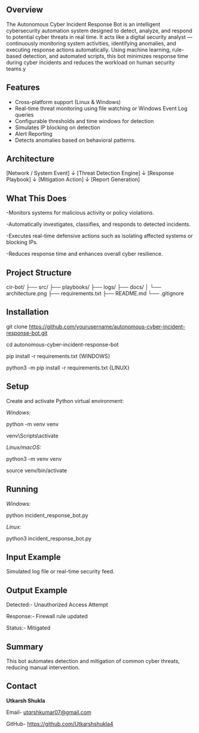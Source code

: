 
##  Overview

The Autonomous Cyber Incident Response Bot is an intelligent cybersecurity automation system designed to detect, analyze, and respond to potential cyber threats in real time. It acts like a digital security analyst — continuously monitoring system activities, identifying anomalies, and executing response actions automatically. Using machine learning, rule-based detection, and automated scripts, this bot minimizes response time during cyber incidents and reduces the workload on human security teams.y

##  Features

- Cross-platform support (Linux & Windows)
- Real-time threat monitoring using file watching or Windows Event Log queries
- Configurable thresholds and time windows for detection
- Simulates IP blocking on detection
- Alert Reporting
- Detects anomalies based on behavioral patterns.
  
##  Architecture

[Network / System Event]
      ↓
[Threat Detection Engine]
      ↓
[Response Playbook]
      ↓
[Mitigation Action]
      ↓
[Report Generation]

## What This Does

-Monitors systems for malicious activity or policy violations.

-Automatically investigates, classifies, and responds to detected incidents.

-Executes real-time defensive actions such as isolating affected systems or blocking IPs.

-Reduces response time and enhances overall cyber resilience.

## Project Structure

cir-bot/
├── src/
├── playbooks/
├── logs/
├── docs/
│   └── architecture.png
├── requirements.txt
├── README.md
└── .gitignore


##  Installation

git clone https://github.com/yourusername/autonomous-cyber-incident-response-bot.git

cd autonomous-cyber-incident-response-bot

pip install -r requirements.txt  {WINDOWS}

python3 -m pip install -r requirements.txt  {LINUX}


## Setup 

 Create and activate Python virtual environment:

_Windows:_

python -m venv venv

venv\Scripts\activate

_Linux/macOS:_

python3 -m venv venv

source venv/bin/activate


## Running
   
_Windows:_

python incident_response_bot.py

_Linux:_

python3 incident_response_bot.py

## Input Example

Simulated log file or real-time security feed.

## Output Example

Detected:- Unauthorized Access Attempt

Response:- Firewall rule updated 

Status:- Mitigated

## Summary

This bot automates detection and mitigation of common cyber threats, reducing manual intervention.

## Contact

**Utkarsh Shukla**

Email- utqrshkumar07@gmail.com

GitHub- https://github.com/Utkarshshukla4


